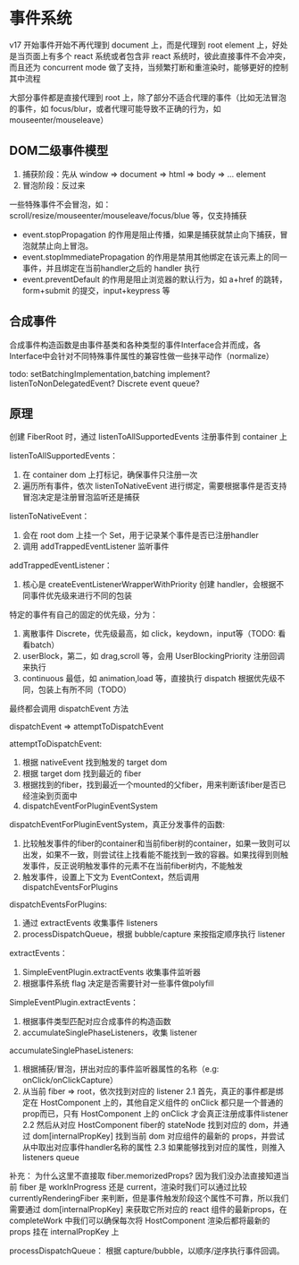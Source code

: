 # 事件系统

v17 开始事件开始不再代理到 document 上，而是代理到 root element 上，好处是当页面上有多个 react 系统或者包含非 react 系统时，彼此直接事件不会冲突，而且还为 concurrent mode 做了支持，当频繁打断和重渲染时，能够更好的控制其中流程

大部分事件都是直接代理到 root 上，除了部分不适合代理的事件（比如无法冒泡的事件，如 focus/blur，或者代理可能导致不正确的行为，如 mouseenter/mouseleave）

## DOM二级事件模型
1. 捕获阶段：先从 window => document => html => body => ... element
2. 冒泡阶段：反过来

一些特殊事件不会冒泡，如：scroll/resize/mouseenter/mouseleave/focus/blue 等，仅支持捕获

* event.stopPropagation 的作用是阻止传播，如果是捕获就禁止向下捕获，冒泡就禁止向上冒泡。
* event.stopImmediatePropagation 的作用是禁用其他绑定在该元素上的同一事件，并且绑定在当前handler之后的 handler 执行
* event.preventDefault 的作用是阻止浏览器的默认行为，如 a+href 的跳转，form+submit 的提交，input+keypress 等

## 合成事件
合成事件构造函数是由事件基类和各种类型的事件Interface合并而成，各Interface中会针对不同特殊事件属性的兼容性做一些抹平动作（normalize）

todo: 
setBatchingImplementation,batching implement?
listenToNonDelegatedEvent?
Discrete event queue?

## 原理

创建 FiberRoot 时，通过 listenToAllSupportedEvents 注册事件到 container 上

listenToAllSupportedEvents：
1. 在 container dom 上打标记，确保事件只注册一次
2. 遍历所有事件，依次 listenToNativeEvent 进行绑定，需要根据事件是否支持冒泡决定是注册冒泡监听还是捕获

listenToNativeEvent：
1. 会在 root dom 上挂一个 Set，用于记录某个事件是否已注册handler
2. 调用 addTrappedEventListener 监听事件

addTrappedEventListener：
1. 核心是 createEventListenerWrapperWithPriority 创建 handler，会根据不同事件优先级来进行不同的包装

特定的事件有自己的固定的优先级，分为：
1. 离散事件 Discrete，优先级最高，如 click，keydown，input等（TODO: 看看batch）
2. userBlock，第二，如 drag,scroll 等，会用 UserBlockingPriority 注册回调来执行
3. continuous 最低，如 animation,load 等，直接执行 dispatch
根据优先级不同，包装上有所不同（TODO）

最终都会调用 dispatchEvent 方法

dispatchEvent => attemptToDispatchEvent

attemptToDispatchEvent: 
1. 根据 nativeEvent 找到触发的 target dom
2. 根据 target dom 找到最近的 fiber
3. 根据找到的fiber，找到最近一个mounted的父fiber，用来判断该fiber是否已经渲染到页面中
4. dispatchEventForPluginEventSystem

dispatchEventForPluginEventSystem，真正分发事件的函数: 
1. 比较触发事件的fiber的container和当前fiber树的container，如果一致则可以出发，如果不一致，则尝试往上找看能不能找到一致的容器。如果找得到则触发事件，反正说明触发事件的元素不在当前fiber树内，不能触发
2. 触发事件，设置上下文为 EventContext，然后调用 dispatchEventsForPlugins

dispatchEventsForPlugins: 
1. 通过 extractEvents 收集事件 listeners
2. processDispatchQueue，根据 bubble/capture 来按指定顺序执行 listener

extractEvents：
1. SimpleEventPlugin.extractEvents 收集事件监听器
2. 根据事件系统 flag 决定是否需要针对一些事件做polyfill

SimpleEventPlugin.extractEvents：
1. 根据事件类型匹配对应合成事件的构造函数
2. accumulateSinglePhaseListeners，收集 listener

accumulateSinglePhaseListeners: 
1. 根据捕获/冒泡，拼出对应的事件监听器属性的名称（e.g: onClick/onClickCapture）
2. 从当前 fiber => root，依次找到对应的 listener
2.1 首先，真正的事件都是绑定在 HostComponent 上的，其他自定义组件的 onClick 都只是一个普通的prop而已，只有 HostComponent 上的 onClick 才会真正注册成事件listener
2.2 然后从对应 HostComponent fiber的 stateNode 找到对应的 dom，并通过 dom[internalPropKey] 找到当前 dom 对应组件的最新的 props，并尝试从中取出对应事件handler名称的属性
2.3 如果能够找到对应的属性，则推入 listeners queue

补充：
为什么这里不直接取 fiber.memorizedProps? 因为我们没办法直接知道当前 fiber 是 workInProgress 还是 current，渲染时我们可以通过比较 currentlyRenderingFiber 来判断，但是事件触发阶段这个属性不可靠，所以我们需要通过 dom[internalPropKey] 来获取它所对应的 react 组件的最新props，在 completeWork 中我们可以确保每次将 HostComponent 渲染后都将最新的 props 挂在 internalPropKey 上

processDispatchQueue：
根据 capture/bubble，以顺序/逆序执行事件回调。